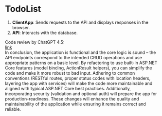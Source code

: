 # TodoList

1. **ClientApp**: Sends requests to the API and displays responses in the browser.
2. **API**: Interacts with the database.

Code review by ChatGPT 4.5:  
[link](https://chatgpt.com/share/67d69d82-5e50-800e-bdf7-b71e61bf9f61)  
In conclusion, the application is functional and the core logic is sound – the API endpoints correspond to the intended CRUD operations and use appropriate patterns on a basic level.
By refactoring to use built-in ASP.NET Core features (model binding, ActionResult helpers), you can simplify the code and make it more robust to bad input.
Adhering to common conventions (RESTful routes, proper status codes with location headers, layering the app with services) will make the code more maintainable and aligned with typical ASP.NET Core best practices.
Additionally, incorporating security (validation and optional auth) will prepare the app for production-readiness.
These changes will enhance the quality and maintainability of the application while ensuring it remains correct and reliable.
